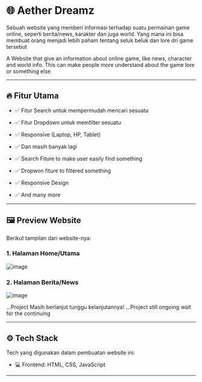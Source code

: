 # 🌐 Aether Dreamz

Sebuah website yang memberi informasi terhadap suatu permainan game online, seperti berita/news, karakter dan juga world. Yang mana ini bisa membuat orang menjadi lebih paham tentang seluk beluk dan lore dri game tersebut

A Website that give an information about online game, like news, character and world info. This can make people more understand about the game lore or something else

---

## 🔥 Fitur Utama

- ✅ Fitur Search untuk mempermudah mencari sesuatu 
- ✅ Fitur Dropdown untuk memfilter sesuatu
- ✅ Responsive (Laptop, HP, Tablet)
- ✅ Dan masih banyak lagi

- ✅ Search Fiture to make user easily find something
- ✅ Dropwon fiture to filtered something
- ✅ Responsive Design
- ✅ And many more

---

## 🖼️ Preview Website

Berikut tampilan dari website-nya:

### 1. Halaman Home/Utama

![image](https://github.com/user-attachments/assets/7095c889-7b21-4cd6-b2d6-1e8e65218e25)

### 2. Halaman Berita/News

![image](https://github.com/user-attachments/assets/c73eabcc-1fd5-4ec5-ace4-ebd055f312c3)

...Project Masih berlanjut tunggu kelanjutannya!
...Project still ongoing wait for the continuing

---

## ⚙️ Tech Stack

Tech yang digunakan dalam pembuatan website ini:

- 💻 Frontend: HTML, CSS, JavaScript

---
